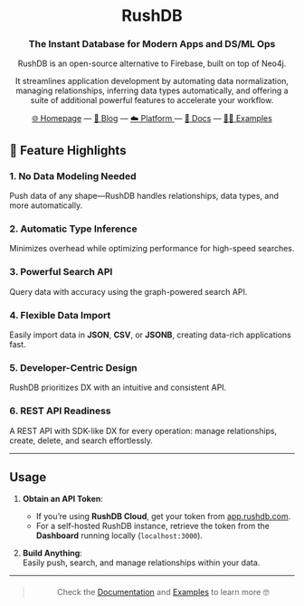 <div align="center">

# RushDB
### The Instant Database for Modern Apps and DS/ML Ops

RushDB is an open-source alternative to Firebase, built on top of Neo4j.

It streamlines application development by automating data normalization, managing relationships, inferring data types automatically, and offering a suite of additional powerful features to accelerate your workflow.

[🌐 Homepage](https://rushdb.com) — [📢 Blog](https://rushdb.com/blog) — [☁️ Platform ](https://app.rushdb.com) — [📖 Docs](https://docs.rushdb.com) — [🧑‍💻 Examples](https://github.com/rush-db/rushdb/examples)
</div>

## 🚀 Feature Highlights

### 1. **No Data Modeling Needed**
Push data of any shape—RushDB handles relationships, data types, and more automatically.

### 2. **Automatic Type Inference**
Minimizes overhead while optimizing performance for high-speed searches.

### 3. **Powerful Search API**
Query data with accuracy using the graph-powered search API.

### 4. **Flexible Data Import**
Easily import data in **JSON**, **CSV**, or **JSONB**, creating data-rich applications fast.

### 5. **Developer-Centric Design**
RushDB prioritizes DX with an intuitive and consistent API.

### 6. **REST API Readiness**
A REST API with SDK-like DX for every operation: manage relationships, create, delete, and search effortlessly.

---

## Usage

1. **Obtain an API Token**:
   - If you’re using **RushDB Cloud**, get your token from [app.rushdb.com](https://app.rushdb.com).
   - For a self-hosted RushDB instance, retrieve the token from the **Dashboard** running locally (`localhost:3000`).

2. **Build Anything**:  
   Easily push, search, and manage relationships within your data.

---

<div align="center" style="margin-top: 20px">

> Check the [Documentation](https://docs.rushdb.com) and [Examples](https://github.com/rush-db/rushdb/examples) to learn more 🤓

</div>
